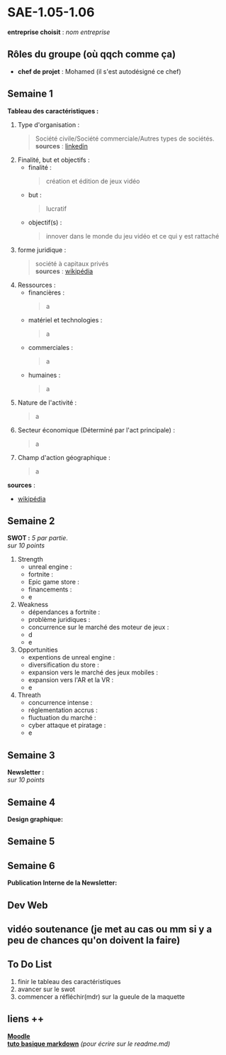# SAE-1.05-1.06

**entreprise choisit** : _nom entreprise_ 
## Rôles du groupe (où qqch comme ça)
- **chef de projet** : Mohamed (il s'est autodésigné ce chef)

## Semaine 1
**Tableau des caractéristiques :**
1. Type d'organisation :
   > Société civile/Société commerciale/Autres types de sociétés.  
**sources** : [linkedin](https://fr.linkedin.com/company/epic-games)
3. Finalité, but et objectifs :
   - finalité :
      > création et édition de jeux vidéo 
   - but :
      > lucratif
   - objectif(s) :
      > innover dans le monde du jeu vidéo et ce qui y est rattaché 
5. forme juridique :
   > société à capitaux privés  
**sources** : [wikipédia](https://fr.m.wikipedia.org/wiki/Epic_Games)
7. Ressources :
   - financières :
      > a
   - matériel et technologies :
      > a
   - commerciales :
      > a
   - humaines :
      > a
9. Nature de l'activité :
    > a
11. Secteur économique (Déterminé par l'act principale) :
    > a
13. Champ d'action géographique :
    > a

**sources** :  
- [wikipédia](https://fr.m.wikipedia.org/wiki/Epic_Games)

## Semaine 2
**SWOT :**
*_5 par partie_*.  
*_sur 10 points_*
1. Strength
   - unreal engine :
   - fortnite :
   - Epic game store :
   - financements :
   - e
3. Weakness
   - dépendances a fortnite :
   - problème juridiques :
   - concurrence sur le marché des moteur de jeux :
   - d
   - e
5. Opportunities
   - expentions de unreal engine :
   - diversification du store :
   - expansion vers le marché des jeux mobiles :
   - expansion vers l'AR et la VR :
   - e
7. Threath
   - concurrence intense :
   - réglementation accrus :
   - fluctuation du marché :
   - cyber attaque et piratage :
   - e

## Semaine 3
**Newsletter :**  
*_sur 10 points_*

## Semaine 4
**Design graphique:**  

## Semaine 5

## Semaine 6
**Publication Interne de la Newsletter:**

## Dev Web

## vidéo soutenance (je met au cas ou mm si y a peu de chances qu'on doivent la faire)

## To Do List
1. finir le tableau des caractéristiques 
2. avancer sur le swot
3. commencer a réfléchir(mdr) sur la gueule de la maquette 

## liens ++
    
[**Moodle**](https://moodle.univ-lille.fr/course/view.php?id=30388&sectionid=262716)  
[**tuto basique markdown**](https://www.markdownguide.org/) _(pour écrire sur le readme.md)_  
